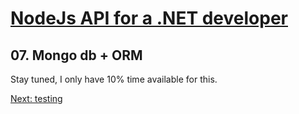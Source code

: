 # [NodeJs API for a .NET developer](https://code.waters.com/bitbucket/users/rovian/repos/nodejs-api-for-a-.net-developer)



## 07. Mongo db + ORM

Stay tuned, I only have 10% time available for this.



[Next: testing](https://code.waters.com/bitbucket/users/rovian/repos/nodejs-api-for-a-.net-developer/browse/docs/08-testing.md)
